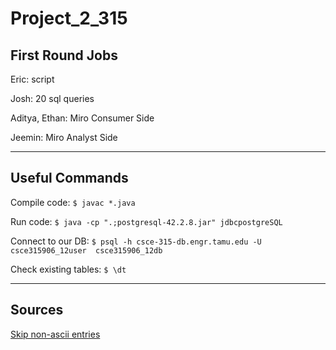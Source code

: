# Project_2_315

## First Round Jobs

Eric: script

Josh: 20 sql queries

Aditya, Ethan: Miro Consumer Side

Jeemin: Miro Analyst Side

---

## Useful Commands

Compile code: `$ javac *.java`

Run code: `$ java -cp ".;postgresql-42.2.8.jar" jdbcpostgreSQL`

Connect to our DB: `$ psql -h csce-315-db.engr.tamu.edu -U csce315906_12user 
csce315906_12db`

Check existing tables: `$ \dt`

---

## Sources

[Skip non-ascii entries](https://stackoverflow.com/questions/3585053/how-to-check-if-a-string-contains-only-ascii)

